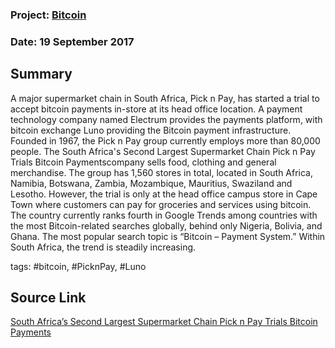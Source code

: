 ### Project: [Bitcoin](../projects/bitcoin.md)
### Date: 19 September 2017
## Summary
A major supermarket chain in South Africa, Pick n Pay, has started a trial to accept bitcoin payments in-store at its head office location. A payment technology company named Electrum provides the payments platform, with bitcoin exchange Luno providing the Bitcoin payment infrastructure.  
Founded in 1967, the Pick n Pay group currently employs more than 80,000 people. The South Africa's Second Largest Supermarket Chain Pick n Pay Trials Bitcoin Paymentscompany sells food, clothing and general merchandise. The group has 1,560 stores in total, located in South Africa, Namibia, Botswana, Zambia, Mozambique, Mauritius, Swaziland and Lesotho. However, the trial is only at the head office campus store in Cape Town where customers can pay for groceries and services using bitcoin.  
The country currently ranks fourth in Google Trends among countries with the most Bitcoin-related searches globally, behind only Nigeria, Bolivia, and Ghana. The most popular search topic is “Bitcoin – Payment System.” Within South Africa, the trend is steadily increasing.


tags: #bitcoin, #PicknPay, #Luno
## Source Link
[South Africa’s Second Largest Supermarket Chain Pick n Pay Trials Bitcoin Payments](https://news.bitcoin.com/south-africas-second-largest-supermarket-chain-pick-n-pay-trials-bitcoin-payments/)  

